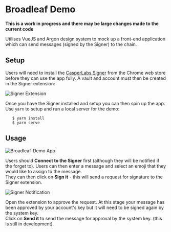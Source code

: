# Broadleaf Demo

**This is a work in progress and there may be large changes made to the current code**

Utilises VueJS and Argon design system to mock up a front-end application which can send messages (signed by the Signer) to the chain.

## Setup
Users will need to install the [CasperLabs Signer](https://chrome.google.com/webstore/detail/casperlabs-signer/djhndpllfiibmcdbnmaaahkhchcoijce) from the Chrome web store before they can use the app fully.
A vault and account must then be created in the Signer extension:  

![Signer Extension](https://user-images.githubusercontent.com/69711689/107745579-6f57eb00-6d0c-11eb-936a-94a3df180f08.png)


Once you have the Signer installed and setup you can then spin up the app.  
Use `yarn` to setup and run a local server for the demo:
```
   $ yarn install
   $ yarn serve
```

## Usage
![Broadleaf-Demo App](https://user-images.githubusercontent.com/69711689/107745389-26079b80-6d0c-11eb-957c-79cbfd3afc92.png)  

Users should **Connect to the Signer** first (although they will be notified if the forget to).
Users can then enter a message and select an emoji that they would like to assign to the message.  
They can then click on **Sign it** - this will send a request for signature to the Signer extension.  

![Signer Notification](https://user-images.githubusercontent.com/69711689/107745769-b219c300-6d0c-11eb-9d99-35a9aff5e771.png)  

Open the extension to approve the request.
At this stage your message has been approved by your account's key but it will need to be signed again by the system key.  
Click on **Send it** to send the message for approval by the system key. (this is still in development).